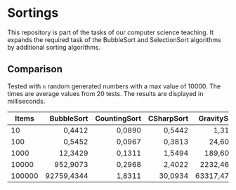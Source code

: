 # Sortings

This repository is part of the tasks of our computer science teaching. It expands the required task of the BubbleSort and SelectionSort algorithms by additional sorting algorithms.

## Comparison
Tested with `n` random generated numbers with a max value of 10000. The times are average values from 20 tests. The results are displayed in milliseconds.

Items  | BubbleSort | CountingSort | CSharpSort | GravitySort | HeapSort | InsertionSort | MergeSort | QuickSort | RadixSort | SelectionSort
-------|-----------:|-------:|--------:|-----------:|--------:|-----------:|--------:|--------:|-------:|----------:
10     |     0,4412 | 0,0890 |  0,5442 |     1,3199 |  0,0473 |     0,0238 |  0,0500 |  0,0314 | 0,0232 |     0,0450
100    |     0,5452 | 0,0967 |  0,3813 |    24,6079 |  0,0779 |     0,0446 |  0,0639 |  0,0482 | 0,0228 |     0,0991
1000   |    12,3429 | 0,1311 |  1,5494 |   189,6053 |  0,4035 |     1,1937 |  0,3664 |  0,2678 | 0,0276 |     2,0110
10000  |   952,9073 | 0,2968 |  2,4022 |  2232,4620 |  5,0702 |   123,7584 |  2,0847 |  3,0451 | 0,0830 |   184,6863
100000 | 92759,4344 | 1,8311 | 30,0934 | 63317,4748 | 65,0805 | 13440,6042 | 47,0254 | 41,6130 | 0,9383 | 19776,6919
